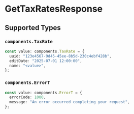 # GetTaxRatesResponse


## Supported Types

### `components.TaxRate`

```typescript
const value: components.TaxRate = {
  uuid: "123e4567-9d45-45ee-8b5d-230c4ebf428b",
  editDate: "2025-07-01 12:00:00",
  name: "<value>",
};
```

### `components.ErrorT`

```typescript
const value: components.ErrorT = {
  errorCode: 1000,
  message: "An error occurred completing your request",
};
```

